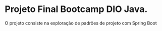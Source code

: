 # Projeto Final Bootcamp DIO Java.

O projeto consiste na exploração de padrões de projeto com Spring Boot
